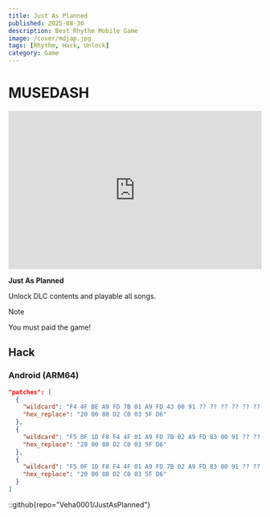 ```yaml
---
title: Just As Planned
published: 2025-08-30
description: Best Rhythm Mobile Game
image: /cover/mdjap.jpg
tags: [Rhythm, Hack, Unlock]
category: Game
---
```


# MUSEDASH

<iframe width="100%" height="315"src="https://youtube.com/embed/K_3LiLv8ya4?si=tCdAUz01u2sKVYZo" title="Game Trailer" frameborder="0" allowfullscreen></iframe>

**Just As Planned**

Unlock DLC contents and playable all songs.

> [!NOTE]
> You must paid the game!

## Hack

### Android (ARM64)

```json
"patches": [
  {
    "wildcard": "F4 4F BE A9 FD 7B 01 A9 FD 43 00 91 ?? ?? ?? ?? ?? ?? ?? ?? E8 00 00 37 ?? ?? ?? ?? ?? ?? ?? ?? 00 01 40 B9 ?? ?? ?? ?? E8 03 00 32 68 ?? ?? 39 ?? ?? ?? ?? ?? ?? ?? ?? 60 02 40 F9 ?? ?? ?? ?? ?? ?? ?? ?? 08 E0 40 B9 48 00 00 35 ?? ?? ?? ?? ?? ?? ?? ?? ?? ?? ?? ?? E8 00 00 35 ?? ?? ?? ?? ?? ?? ?? ?? 00 01 40 B9 ?? ?? ?? ?? E8 03 00 32 88 ?? ?? 39 60 02 40 F9 ?? ?? ?? ?? ?? ?? ?? ?? 08 E0 40 B9 68 00 00 35 ?? ?? ?? ?? 60 02 40 F9 ?? ?? ?? ?? ?? ?? ?? ?? ?? ?? ?? ?? ?? ?? ?? ?? ?? ?? ?? ?? 08 E0 40 B9 ?? ?? ?? ?? ?? ?? ?? ?? 21 00 00 94 ?? ?? ?? ?? 60 02 40 F9 ?? ?? ?? ?? ?? ?? ?? ?? 08 E0 40 B9 ?? ?? ?? ?? ?? ?? ?? ?? ?? ?? ?? ?? ?? ?? ?? ?? 69 02 40 F9 ?? ?? ?? ?? F4 03 00 AA ?? ?? ?? ?? 08 01 40 F9",
    "hex_replace": "20 00 80 D2 C0 03 5F D6"
  },
  {
    "wildcard": "F5 0F 1D F8 F4 4F 01 A9 FD 7B 02 A9 FD 83 00 91 ?? ?? ?? ?? ?? ?? ?? ?? E8 00 00 37 ?? ?? ?? ?? ?? ?? ?? ?? 00 01 40 B9 ?? ?? ?? ?? E8 03 00 32 ?? ?? ?? ?? ?? ?? ?? ?? ?? ?? ?? ?? 80 02 40 F9 ?? ?? ?? ?? 40 04 00 B4 ?? ?? ?? ?? ?? ?? ?? ?? E2 03 1F AA A1 02 40 F9 ?? ?? ?? ?? ?? ?? ?? ?? ?? ?? ?? ?? E2 03 1F AA 61 02 40 F9 ?? ?? ?? ?? ?? ?? ?? ?? 80 02 40 F9 ?? ?? ?? ?? ?? ?? ?? ?? A1 02 40 F9 E2 03 1F AA",
    "hex_replace": "20 00 80 D2 C0 03 5F D6"
  },
  {
    "wildcard": "F5 0F 1D F8 F4 4F 01 A9 FD 7B 02 A9 FD 83 00 91 ?? ?? ?? ?? ?? ?? ?? ?? E8 00 00 37 ?? ?? ?? ?? ?? ?? ?? ?? 00 01 40 B9 ?? ?? ?? ?? E8 03 00 32 ?? ?? ?? ?? ?? ?? ?? ?? ?? ?? ?? ?? ?? ?? ?? ?? ?? ?? ?? ?? 88 00 08 36 ?? ?? ?? ?? 48 00 00 35 ?? ?? ?? ?? ?? ?? ?? ?? C0 00 00 36 ?? ?? ?? ?? ?? ?? ?? ?? E0 03 00 32 ?? ?? ?? ?? C0 03 5F D6 ?? ?? ?? ?? ?? ?? ?? ?? ?? ?? ?? ?? ?? ?? ?? ?? 88 00 08 36 08 E0 40 B9 48 00 00 35",
    "hex_replace": "20 00 80 D2 C0 03 5F D6"
  }
]
```

::github{repo="Veha0001/JustAsPlanned"}
